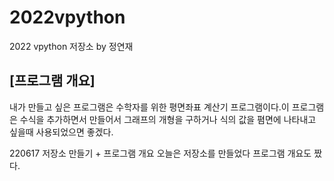 # 2022vpython
2022 vpython 저장소 by 정연재
## [프로그램 개요]
내가 만들고 싶은 프로그램은 수학자를 위한 평면좌표 계산기 프로그램이다.이 프로그램은 수식을 추가하면서 만들어서 그래프의 개형을 구하거나 식의 값을 폄면에 나타내고 싶을때 사용되었으면 좋겠다.

220617 저장소 만들기 + 프로그램 개요
오늘은 저장소를 만들었다 프로그램 개요도 짰다.
